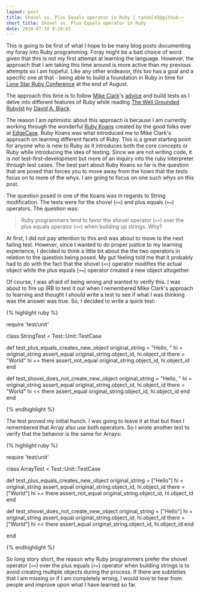 ```yaml
---
layout: post
title: Shovel vs. Plus Equals operator in Ruby | tundal45@github:~
short_title: Shovel vs. Plus Equals operator in Ruby
date: 2010-07-10 8:28:45
---
```


This is going to be first of what I hope to be many blog posts
documenting my foray into Ruby programming. Foray might be a bad choice
of word given that this is not my first attempt at learning the
language. However, the approach that I am taking this time around is
more active than my previous attempts so I am hopeful. Like any other
endeavor, this too has a goal and a specific one at that - being able to
build a foundation in Ruby in time for [Lone Star Ruby
Conference](http://lonestarrubyconf.com/) at the end of August.

The approach this time is to follow [Mike
Clark](http://twitter.com/clarkware)'s
[ad](http://www.clarkware.com/cgi/blosxom/2005/03/18/RLT1)[vice](http://www.clarkware.com/cgi/blosxom/2005/03/18/RLT2)
and build tests as I delve into different features of Ruby while reading
[The Well Grounded Rubyist](http://www.manning.com/black2/) by [David A.
Black](http://twitter.com/david_a_black).

The reason I am optimistic about this approach is because I am currently
working through the wonderful [Ruby
Koans](http://github.com/edgecase/ruby_koans) created by the good folks
over at [EdgeCase](http://edgecase.com/home). Ruby Koans was what
introduced me to Mike Clark's approach on learning different facets of
Ruby. This is a great starting point for anyone who is new to Ruby as it
introduces both the core concepts or Ruby while introducing the idea of
testing. Since we are not writing code, it is not test-first-development
but more of an inquiry into the ruby interpreter through test cases. The
best part about Ruby Koans so far is the question that are posed that
forces you to move away from the hows that the tests focus on to more of
the whys. I am going to focus on one such whys on this post.

The question posed in one of the Koans was in regards to String
modification. The tests were for the shovel (`<<`) and plus equals
(`+=`) operators. The question was:

>Ruby programmers tend to favor the shovel operator (`<<`) over the plus
>equals operator (`<<`) when building up strings. Why?

At first, I did not pay attention to this and was about to move to the
next failing test. However, since I wanted to do proper justice to my
learning experience, I decided to think a little bit about the the two
operators in relation to the question being posed. My gut feeling told
me that it probably had to do with the fact that the shovel (`<<`)
operator modifies the actual object while the plus equals (`+=`)
operator created a new object altogether.

Of course, I was afraid of being wrong and wanted to verify this. I was
about to fire up IRB to test it out when I remembered Mike Clark's
approach to learning and thought I should write a test to see if what I
was thinking was the answer was true. So, I decided to write a quick
test:

{% highlight ruby %}

require 'test/unit'

class StringTest < Test::Unit::TestCase

  def test_plus_equals_creates_new_object
    original_string = "Hello, "
    hi = original_string
    assert_equal original_string.object_id, hi.object_id
    there = "World"
    hi += there
    assert_not_equal original_string.object_id, hi.object_id
  end

  def test_shovel_does_not_create_new_object
    original_string = "Hello, "
    hi = original_string
    assert_equal original_string.object_id, hi.object_id
    there = "World"
    hi << there
    assert_equal original_string.object_id, hi.object_id
  end
end

{% endhighlight %}

The test proved my initial hunch. I was going to leave it at that but
then I remembered that Array also use both operators. So I wrote another
test to verify that the behavior is the same for Arrays:

{% highlight ruby %}

require 'test/unit'

class ArrayTest < Test::Unit::TestCase

  def test_plus_equals_creates_new_object
    original_string = ["Hello"]
    hi = original_string
    assert_equal original_string.object_id, hi.object_id
    there = ["World"]
    hi += there
    assert_not_equal original_string.object_id, hi.object_id
  end

  def test_shovel_does_not_create_new_object
    original_string = ["Hello"]
    hi = original_string
    assert_equal original_string.object_id, hi.object_id
    there = ["World"]
    hi << there
    assert_equal original_string.object_id, hi.object_id
  end

end

{% endhighlight %}

So long story short, the reason why Ruby programmers prefer the shovel
operator (`<<`) over the plus equals (`+=`) operator when building
strings is to avoid creating multiple objects during the process. If
there are subtleties that I am missing or if I am completely wrong, I
would love to hear from people and improve upon what I have learned so
far.
